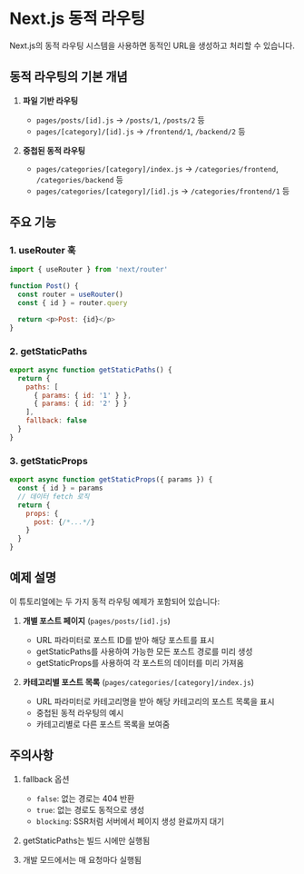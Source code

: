 # Next.js 동적 라우팅

Next.js의 동적 라우팅 시스템을 사용하면 동적인 URL을 생성하고 처리할 수 있습니다.

## 동적 라우팅의 기본 개념

1. **파일 기반 라우팅**
   - `pages/posts/[id].js` → `/posts/1`, `/posts/2` 등
   - `pages/[category]/[id].js` → `/frontend/1`, `/backend/2` 등

2. **중첩된 동적 라우팅**
   - `pages/categories/[category]/index.js` → `/categories/frontend`, `/categories/backend` 등
   - `pages/categories/[category]/[id].js` → `/categories/frontend/1` 등

## 주요 기능

### 1. useRouter 훅

```javascript
import { useRouter } from 'next/router'

function Post() {
  const router = useRouter()
  const { id } = router.query

  return <p>Post: {id}</p>
}
```

### 2. getStaticPaths

```javascript
export async function getStaticPaths() {
  return {
    paths: [
      { params: { id: '1' } },
      { params: { id: '2' } }
    ],
    fallback: false
  }
}
```

### 3. getStaticProps

```javascript
export async function getStaticProps({ params }) {
  const { id } = params
  // 데이터 fetch 로직
  return {
    props: {
      post: {/*...*/}
    }
  }
}
```

## 예제 설명

이 튜토리얼에는 두 가지 동적 라우팅 예제가 포함되어 있습니다:

1. **개별 포스트 페이지** (`pages/posts/[id].js`)
   - URL 파라미터로 포스트 ID를 받아 해당 포스트를 표시
   - getStaticPaths를 사용하여 가능한 모든 포스트 경로를 미리 생성
   - getStaticProps를 사용하여 각 포스트의 데이터를 미리 가져옴

2. **카테고리별 포스트 목록** (`pages/categories/[category]/index.js`)
   - URL 파라미터로 카테고리명을 받아 해당 카테고리의 포스트 목록을 표시
   - 중첩된 동적 라우팅의 예시
   - 카테고리별로 다른 포스트 목록을 보여줌

## 주의사항

1. fallback 옵션
   - `false`: 없는 경로는 404 반환
   - `true`: 없는 경로도 동적으로 생성
   - `blocking`: SSR처럼 서버에서 페이지 생성 완료까지 대기

2. getStaticPaths는 빌드 시에만 실행됨
3. 개발 모드에서는 매 요청마다 실행됨
